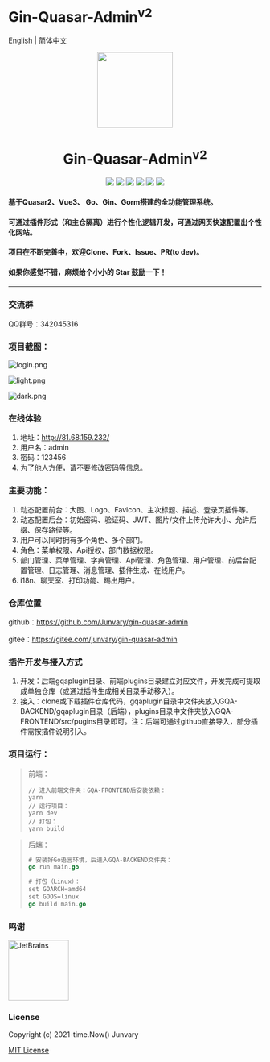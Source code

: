 <h1>Gin-Quasar-Admin<sup>v2</sup></h1>

[English](README.en.md) | 简体中文

<div align=center>
<img src="https://i.loli.net/2020/12/14/cnJoF9r1BXY7Da5.png" width=150" height="150" />
<h1>Gin-Quasar-Admin<sup>v2</sup></h1>
<img src="https://img.shields.io/badge/Vue-3.2.33-brightgreen"/> 
<img src="https://img.shields.io/badge/Quasar-2.10.1-brightgreen"/>                          
<img src="https://img.shields.io/badge/Go-1.19.2-brightgreen"/>                          
<img src="https://img.shields.io/badge/Gin-1.8.1-brightgreen"/>                              
<img src="https://img.shields.io/badge/Gorm-1.24.0-brightgreen"/>                  
<img src="https://img.shields.io/badge/License-MIT-brightgreen"/>                                                                 </div>




#### 基于Quasar2、Vue3、 Go、Gin、Gorm搭建的全功能管理系统。

#### 可通过插件形式（和主仓隔离）进行个性化逻辑开发，可通过网页快速配置出个性化网站。

#### 项目在不断完善中，欢迎Clone、Fork、Issue、PR(to dev)。

#### 如果你感觉不错，麻烦给个小小的 Star 鼓励一下！

***

### 交流群

QQ群号：342045316

### 项目截图：

![login.png](https://s2.loli.net/2022/10/03/Yjw4zf5NkemI3Vy.png)



![light.png](https://s2.loli.net/2022/10/03/Oe2LasKRfV9gJyC.png)



![dark.png](https://s2.loli.net/2022/10/03/YB8eZkGusUpCjtS.png)

### 在线体验

1. 地址：http://81.68.159.232/
2. 用户名：admin
3. 密码：123456
4. 为了他人方便，请不要修改密码等信息。

### 主要功能：

1. 动态配置前台：大图、Logo、Favicon、主次标题、描述、登录页插件等。
2. 动态配置后台：初始密码、验证码、JWT、图片/文件上传允许大小、允许后缀、保存路径等。
3. 用户可以同时拥有多个角色、多个部门。
4. 角色：菜单权限、Api授权、部门数据权限。
5. 部门管理、菜单管理、字典管理、Api管理、角色管理、用户管理、前后台配置管理、日志管理、消息管理、插件生成、在线用户。
6. i18n、聊天室、打印功能、踢出用户。

### 仓库位置

github：https://github.com/Junvary/gin-quasar-admin

gitee：https://gitee.com/junvary/gin-quasar-admin

### 插件开发与接入方式

1. 开发：后端gqaplugin目录、前端plugins目录建立对应文件，开发完成可提取成单独仓库（或通过插件生成相关目录手动移入）。
2. 接入：clone或下载插件仓库代码，gqaplugin目录中文件夹放入GQA-BACKEND/gqaplugin目录（后端），plugins目录中文件夹放入GQA-FRONTEND/src/pugins目录即可。注：后端可通过github直接导入，部分插件需按插件说明引入。

### 项目运行：

> 前端：
> 
> ```
> // 进入前端文件夹：GQA-FRONTEND后安装依赖：
> yarn
> // 运行项目：
> yarn dev
> // 打包：
> yarn build
> ```

> 后端：
> 
> ```go
> # 安装好Go语言环境，后进入GQA-BACKEND文件夹：
> go run main.go
> 
> # 打包（Linux）：
> set GOARCH=amd64
> set GOOS=linux
> go build main.go
> ```

### 鸣谢

<a href="https://www.jetbrains.com/?from=gin-quasar-admin"><img src="https://goframe.org/download/thumbnails/1114119/jetbrains.png" height="120" alt="JetBrains"/></a>

### License

Copyright (c) 2021-time.Now()    Junvary

[MIT License](https://github.com/Junvary/gin-quasar-admin/blob/main/LICENSE)
